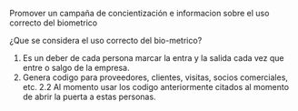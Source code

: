 Promover un campaña de concientización e informacion sobre el uso correcto del biometrico

¿Que se considera el uso correcto del bio-metrico?
1. Es un deber de cada persona marcar la entra y la salida cada vez que entre o salgo de la empresa.
2. Genera codigo para proveedores, clientes, visitas, socios comerciales, etc.
	2.2 Al momento usar los codigo anteriormente citados al momento de abrir la puerta a estas personas.
  